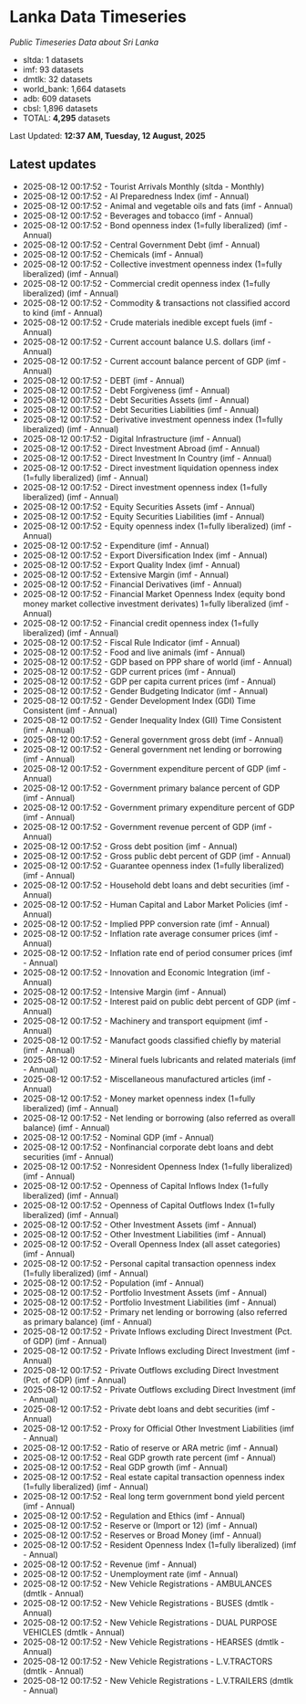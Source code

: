 # Lanka Data Timeseries
*Public Timeseries Data about Sri Lanka*

* sltda: 1 datasets
* imf: 93 datasets
* dmtlk: 32 datasets
* world_bank: 1,664 datasets
* adb: 609 datasets
* cbsl: 1,896 datasets
* TOTAL: **4,295** datasets

Last Updated: **12:37 AM, Tuesday, 12 August, 2025**

## Latest updates

* 2025-08-12 00:17:52 - Tourist Arrivals Monthly (sltda - Monthly)
* 2025-08-12 00:17:52 - AI Preparedness Index (imf - Annual)
* 2025-08-12 00:17:52 - Animal and vegetable oils and fats (imf - Annual)
* 2025-08-12 00:17:52 - Beverages and tobacco (imf - Annual)
* 2025-08-12 00:17:52 - Bond openness index (1=fully liberalized) (imf - Annual)
* 2025-08-12 00:17:52 - Central Government Debt (imf - Annual)
* 2025-08-12 00:17:52 - Chemicals (imf - Annual)
* 2025-08-12 00:17:52 - Collective investment openness index (1=fully liberalized) (imf - Annual)
* 2025-08-12 00:17:52 - Commercial credit openness index (1=fully liberalized) (imf - Annual)
* 2025-08-12 00:17:52 - Commodity & transactions not classified accord to kind (imf - Annual)
* 2025-08-12 00:17:52 - Crude materials inedible except fuels (imf - Annual)
* 2025-08-12 00:17:52 - Current account balance U.S. dollars (imf - Annual)
* 2025-08-12 00:17:52 - Current account balance percent of GDP (imf - Annual)
* 2025-08-12 00:17:52 - DEBT (imf - Annual)
* 2025-08-12 00:17:52 - Debt Forgiveness (imf - Annual)
* 2025-08-12 00:17:52 - Debt Securities Assets (imf - Annual)
* 2025-08-12 00:17:52 - Debt Securities Liabilities (imf - Annual)
* 2025-08-12 00:17:52 - Derivative investment openness index (1=fully liberalized) (imf - Annual)
* 2025-08-12 00:17:52 - Digital Infrastructure (imf - Annual)
* 2025-08-12 00:17:52 - Direct Investment Abroad (imf - Annual)
* 2025-08-12 00:17:52 - Direct Investment In Country (imf - Annual)
* 2025-08-12 00:17:52 - Direct investment liquidation openness index (1=fully liberalized) (imf - Annual)
* 2025-08-12 00:17:52 - Direct investment openness index (1=fully liberalized) (imf - Annual)
* 2025-08-12 00:17:52 - Equity Securities Assets (imf - Annual)
* 2025-08-12 00:17:52 - Equity Securities Liabilities (imf - Annual)
* 2025-08-12 00:17:52 - Equity openness index (1=fully liberalized) (imf - Annual)
* 2025-08-12 00:17:52 - Expenditure (imf - Annual)
* 2025-08-12 00:17:52 - Export Diversification Index (imf - Annual)
* 2025-08-12 00:17:52 - Export Quality Index (imf - Annual)
* 2025-08-12 00:17:52 - Extensive Margin (imf - Annual)
* 2025-08-12 00:17:52 - Financial Derivatives (imf - Annual)
* 2025-08-12 00:17:52 - Financial Market Openness Index (equity bond money market collective investment derivates) 1=fully liberalized (imf - Annual)
* 2025-08-12 00:17:52 - Financial credit openness index (1=fully liberalized) (imf - Annual)
* 2025-08-12 00:17:52 - Fiscal Rule Indicator (imf - Annual)
* 2025-08-12 00:17:52 - Food and live animals (imf - Annual)
* 2025-08-12 00:17:52 - GDP based on PPP share of world (imf - Annual)
* 2025-08-12 00:17:52 - GDP current prices (imf - Annual)
* 2025-08-12 00:17:52 - GDP per capita current prices (imf - Annual)
* 2025-08-12 00:17:52 - Gender Budgeting Indicator (imf - Annual)
* 2025-08-12 00:17:52 - Gender Development Index (GDI) Time Consistent (imf - Annual)
* 2025-08-12 00:17:52 - Gender Inequality Index (GII) Time Consistent (imf - Annual)
* 2025-08-12 00:17:52 - General government gross debt (imf - Annual)
* 2025-08-12 00:17:52 - General government net lending or borrowing (imf - Annual)
* 2025-08-12 00:17:52 - Government expenditure percent of GDP (imf - Annual)
* 2025-08-12 00:17:52 - Government primary balance percent of GDP (imf - Annual)
* 2025-08-12 00:17:52 - Government primary expenditure percent of GDP (imf - Annual)
* 2025-08-12 00:17:52 - Government revenue percent of GDP (imf - Annual)
* 2025-08-12 00:17:52 - Gross debt position (imf - Annual)
* 2025-08-12 00:17:52 - Gross public debt percent of GDP (imf - Annual)
* 2025-08-12 00:17:52 - Guarantee openness index (1=fully liberalized) (imf - Annual)
* 2025-08-12 00:17:52 - Household debt loans and debt securities (imf - Annual)
* 2025-08-12 00:17:52 - Human Capital and Labor Market Policies (imf - Annual)
* 2025-08-12 00:17:52 - Implied PPP conversion rate (imf - Annual)
* 2025-08-12 00:17:52 - Inflation rate average consumer prices (imf - Annual)
* 2025-08-12 00:17:52 - Inflation rate end of period consumer prices (imf - Annual)
* 2025-08-12 00:17:52 - Innovation and Economic Integration (imf - Annual)
* 2025-08-12 00:17:52 - Intensive Margin (imf - Annual)
* 2025-08-12 00:17:52 - Interest paid on public debt percent of GDP (imf - Annual)
* 2025-08-12 00:17:52 - Machinery and transport equipment (imf - Annual)
* 2025-08-12 00:17:52 - Manufact goods classified chiefly by material (imf - Annual)
* 2025-08-12 00:17:52 - Mineral fuels lubricants and related materials (imf - Annual)
* 2025-08-12 00:17:52 - Miscellaneous manufactured articles (imf - Annual)
* 2025-08-12 00:17:52 - Money market openness index (1=fully liberalized) (imf - Annual)
* 2025-08-12 00:17:52 - Net lending or borrowing (also referred as overall balance) (imf - Annual)
* 2025-08-12 00:17:52 - Nominal GDP (imf - Annual)
* 2025-08-12 00:17:52 - Nonfinancial corporate debt loans and debt securities (imf - Annual)
* 2025-08-12 00:17:52 - Nonresident Openness Index (1=fully liberalized) (imf - Annual)
* 2025-08-12 00:17:52 - Openness of Capital Inflows Index (1=fully liberalized) (imf - Annual)
* 2025-08-12 00:17:52 - Openness of Capital Outflows Index (1=fully liberalized) (imf - Annual)
* 2025-08-12 00:17:52 - Other Investment Assets (imf - Annual)
* 2025-08-12 00:17:52 - Other Investment Liabilities (imf - Annual)
* 2025-08-12 00:17:52 - Overall Openness Index (all asset categories) (imf - Annual)
* 2025-08-12 00:17:52 - Personal capital transaction openness index (1=fully liberalized) (imf - Annual)
* 2025-08-12 00:17:52 - Population (imf - Annual)
* 2025-08-12 00:17:52 - Portfolio Investment Assets (imf - Annual)
* 2025-08-12 00:17:52 - Portfolio Investment Liabilities (imf - Annual)
* 2025-08-12 00:17:52 - Primary net lending or borrowing (also referred as primary balance) (imf - Annual)
* 2025-08-12 00:17:52 - Private Inflows excluding Direct Investment (Pct. of GDP) (imf - Annual)
* 2025-08-12 00:17:52 - Private Inflows excluding Direct Investment (imf - Annual)
* 2025-08-12 00:17:52 - Private Outflows excluding Direct Investment (Pct. of GDP) (imf - Annual)
* 2025-08-12 00:17:52 - Private Outflows excluding Direct Investment (imf - Annual)
* 2025-08-12 00:17:52 - Private debt loans and debt securities (imf - Annual)
* 2025-08-12 00:17:52 - Proxy for Official Other Investment Liabilities (imf - Annual)
* 2025-08-12 00:17:52 - Ratio of reserve or ARA metric (imf - Annual)
* 2025-08-12 00:17:52 - Real GDP growth rate percent (imf - Annual)
* 2025-08-12 00:17:52 - Real GDP growth (imf - Annual)
* 2025-08-12 00:17:52 - Real estate capital transaction openness index (1=fully liberalized) (imf - Annual)
* 2025-08-12 00:17:52 - Real long term government bond yield percent (imf - Annual)
* 2025-08-12 00:17:52 - Regulation and Ethics (imf - Annual)
* 2025-08-12 00:17:52 - Reserve or (Import or 12) (imf - Annual)
* 2025-08-12 00:17:52 - Reserves or Broad Money (imf - Annual)
* 2025-08-12 00:17:52 - Resident Openness Index (1=fully liberalized) (imf - Annual)
* 2025-08-12 00:17:52 - Revenue (imf - Annual)
* 2025-08-12 00:17:52 - Unemployment rate (imf - Annual)
* 2025-08-12 00:17:52 - New Vehicle Registrations - AMBULANCES (dmtlk - Annual)
* 2025-08-12 00:17:52 - New Vehicle Registrations - BUSES (dmtlk - Annual)
* 2025-08-12 00:17:52 - New Vehicle Registrations - DUAL PURPOSE VEHICLES (dmtlk - Annual)
* 2025-08-12 00:17:52 - New Vehicle Registrations - HEARSES (dmtlk - Annual)
* 2025-08-12 00:17:52 - New Vehicle Registrations - L.V.TRACTORS (dmtlk - Annual)
* 2025-08-12 00:17:52 - New Vehicle Registrations - L.V.TRAILERS (dmtlk - Annual)